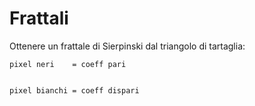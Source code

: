 # Frattali

Ottenere un frattale di Sierpinski dal triangolo di tartaglia:


    pixel neri    = coeff pari

    
    pixel bianchi = coeff dispari
